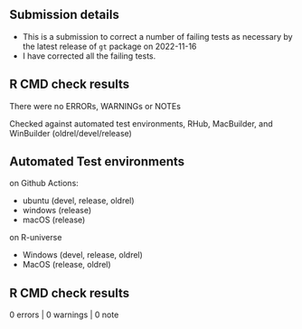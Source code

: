 ## Submission details

- This is a submission to correct a number of failing tests as necessary by the latest release of `gt` package on 2022-11-16
- I have corrected all the failing tests.

## R CMD check results

There were no ERRORs, WARNINGs or NOTEs

Checked against automated test environments, RHub, MacBuilder, and WinBuilder (oldrel/devel/release)

## Automated Test environments

on Github Actions:
* ubuntu (devel, release, oldrel)
* windows (release)
* macOS (release)

on R-universe
* Windows (devel, release, oldrel)
* MacOS (release, oldrel)

## R CMD check results

0 errors | 0 warnings | 0 note
